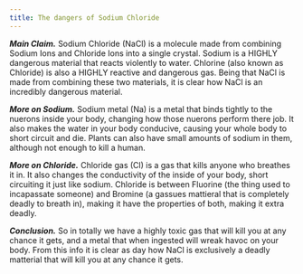 ```yaml
---
title: The dangers of Sodium Chloride
---
```

***Main Claim.*** Sodium Chloride (NaCl) is a molecule made from combining Sodium Ions and Chloride Ions into a single crystal. Sodium is a HIGHLY dangerous material that reacts violently to water. Chlorine (also known as Chloride) is also a HIGHLY reactive and dangerous gas. Being that NaCl is made from combining these two materials, it is clear how NaCl is an incredibly dangerous material.

***More on Sodium.*** Sodium metal (Na) is a metal that binds tightly to the nuerons inside your body, changing how those nuerons perform there job. It also makes the water in your body conducive, causing your whole body to short circuit and die. Plants can also have small amounts of sodium in them, although not enough to kill a human.

***More on Chloride.*** Chloride gas (Cl) is a gas that kills anyone who breathes it in. It also changes the conductivity of the inside of your body, short circuiting it just like sodium. Chloride is between Fluorine (the thing used to incapassate someone) and Bromine (a gassues mattieral that is completely deadly to breath in), making it have the properties of both, making it extra deadly.

***Conclusion.*** So in totally we have a highly toxic gas that will kill you at any chance it gets, and a metal that when ingested will wreak havoc on your body. From this info it is clear as day how NaCl is exclusively a deadly matterial that will kill you at any chance it gets.